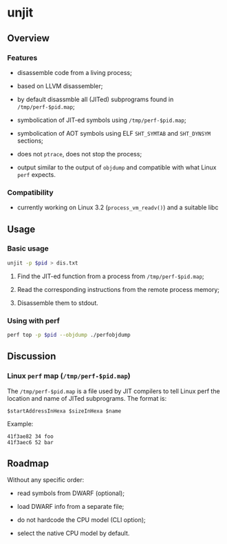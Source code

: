 # unjit

## Overview

### Features

* disassemble code from a living process;

* based on LLVM disassembler;

* by default disassmble all (JITed) subprograms found in `/tmp/perf-$pid.map`;

* symbolication of JIT-ed symbols using `/tmp/perf-$pid.map`;

* symbolication of AOT symbols using ELF `SHT_SYMTAB` and `SHT_DYNSYM` sections;

* does not `ptrace`, does not stop the process;

* output similar to the output of `objdump` and compatible with
  what Linux `perf` expects.

### Compatibility

* currently working on Linux 3.2 (`process_vm_readv()`) and a suitable libc

## Usage

### Basic usage

~~~sh
unjit -p $pid > dis.txt
~~~

 1. Find the JIT-ed function from a process from `/tmp/perf-$pid.map`;

 2. Read the corresponding instructions from the remote process memory;

 3. Disassemble them to stdout.

### Using with perf

~~~sh
perf top -p $pid --objdump ./perfobjdump
~~~

## Discussion

### Linux `perf` map (`/tmp/perf-$pid.map`)

The `/tmp/perf-$pid.map` is a file used by JIT compilers to tell Linux
perf the location and name of JITed subprograms. The format is:

~~~
$startAddressInHexa $sizeInHexa $name
~~~

Example:

~~~
41f3ae82 34 foo
41f3aec6 52 bar
~~~

## Roadmap

Without any specific order:

 * read symbols from DWARF (optional);

 * load DWARF info from a separate file;

 * do not hardcode the CPU model (CLI option);

 * select the native CPU model by default.
